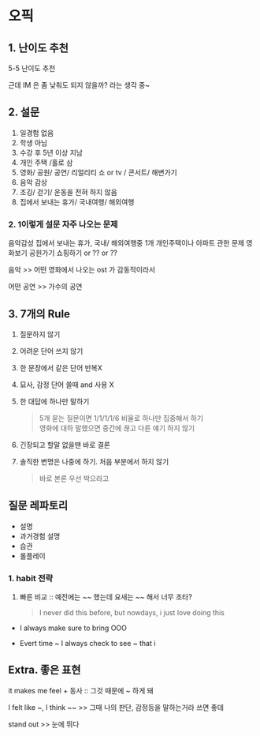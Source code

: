 # 오픽

## 1. 난이도 추천

5-5 난이도 추천

근데 IM 은 좀 낮춰도 되지 않을까? 라는 생각 중~

## 2. 설문

1. 일경험 없음
2. 학생 아님
3. 수강 후 5년 이상 지남
4. 개인 주택 /홀로 삼
5. 영화/ 공원/ 공연/ 리얼리티 쇼 or tv / 콘서트/ 해변가기
6. 음악 감상
7. 조깅/ 걷기/ 운동을 전혀 하지 않음
8. 집에서 보내는 휴가/ 국내여행/ 해외여행

### 2. 1이렇게 설문 자주 나오는 문제

음악감성
집에서 보내는 휴가, 국내/ 해외여행중 1개
개인주택이나 아파트 관한 문제
영화보기
공원가기
쇼핑하기 or ?? or ??

음악 >> 어떤 영화에서 나오는 ost 가 감동적이라서

어떤 공연 >> 가수의 공연

## 3. 7개의 Rule

1. 질문하지 않기

2. 어려운 단어 쓰지 않기

3. 한 문장에서 같은 단어 반복X

4. 묘사, 감정 단어 쓸때 and 사용 X

5. 한 대답에 하나만 말하기

   > 5개 묻는 질문이면 1/1/1/1/6 비율로 하나만 집중해서 하기 <br>
   > 영화에 대하 말했으면 중간에 끊고 다른 얘기 하지 않기

6. 긴장되고 할말 없을땐 바로 결론

7. 솔직한 변명은 나중에 하기. 처음 부분에서 하지 않기
   > 바로 본론 우선 박으라고

## 질문 레파토리

- 설명
- 과거경험 설명
- 습관
- 롤플레이

### 1. habit 전략

1. 빠른 비교 :: 예전에는 ~~ 했는데 요새는 ~~ 해서 너무 조타?
   > I never did this before, but nowdays, i just love doing this

- I always make sure to bring OOO

- Evert time ~ I always check to see ~ that i

## Extra. 좋은 표현

it makes me feel + 동사 :: 그것 때문에 ~ 하게 돼

I felt like ~, I think ~~ >> 그때 나의 판단, 감정등을 말하는거라 쓰면 좋데

stand out >> 눈에 뛰다
